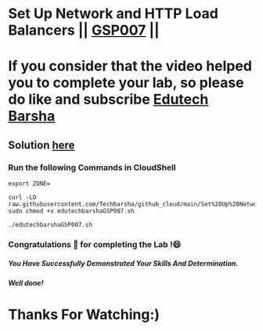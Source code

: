 # Set Up Network and HTTP Load Balancers || [GSP007](https://www.cloudskillsboost.google/focuses/12007?parent=catalog) ||

# If you consider that the video helped you to complete your lab, so please do like and subscribe [Edutech Barsha](https://www.youtube.com/@edutechbarsha)
## Solution [here](https://youtu.be/5CDC9AAD14k)

### Run the following Commands in CloudShell

```
export ZONE=

curl -LO raw.githubusercontent.com/Techbarsha/github_cloud/main/Set%20Up%20Network%20and%20HTTP%20Load%20Balancers/edutechbarshaGSP007.sh
sudo chmod +x edutechbarshaGSP007.sh

./edutechbarshaGSP007.sh

```

### Congratulations 🎉 for completing the Lab !😄

##### *You Have Successfully Demonstrated Your Skills And Determination.*

#### *Well done!*

# Thanks For Watching:)
